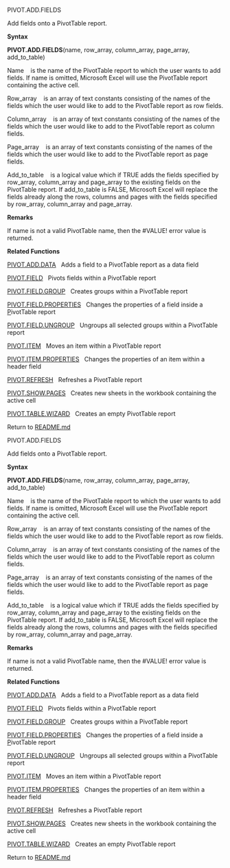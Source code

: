 PIVOT.ADD.FIELDS

Add fields onto a PivotTable report.

**Syntax**

**PIVOT.ADD.FIELDS**(name, row\_array, column\_array, page\_array,
add\_to\_table)

Name    is the name of the PivotTable report to which the user wants to
add fields. If name is omitted, Microsoft Excel will use the PivotTable
report containing the active cell.

Row\_array    is an array of text constants consisting of the names of
the fields which the user would like to add to the PivotTable report as
row fields.

Column\_array    is an array of text constants consisting of the names
of the fields which the user would like to add to the PivotTable report
as column fields.

Page\_array    is an array of text constants consisting of the names of
the fields which the user would like to add to the PivotTable report as
page fields.

Add\_to\_table    is a logical value which if TRUE adds the fields
specified by row\_array, column\_array and page\_array to the existing
fields on the PivotTable report. If add\_to\_table is FALSE, Microsoft
Excel will replace the fields already along the rows, columns and pages
with the fields specified by row\_array, column\_array and page\_array.

**Remarks**

If name is not a valid PivotTable name, then the \#VALUE\! error value
is returned.

**Related Functions**

[PIVOT.ADD.DATA](PIVOT.ADD.DATA.md)   Adds a field to a PivotTable report as a data field

[PIVOT.FIELD](PIVOT.FIELD.md)   Pivots fields within a PivotTable report

[PIVOT.FIELD.GROUP](PIVOT.FIELD.GROUP.md)   Creates groups within a PivotTable report

[PIVOT.FIELD.PROPERTIES](PIVOT.FIELD.PROPERTIES.md)   Changes the properties of a field inside a
[P](P.md)ivotTable report

[PIVOT.FIELD.UNGROUP](PIVOT.FIELD.UNGROUP.md)   Ungroups all selected groups within a PivotTable
report

[PIVOT.ITEM](PIVOT.ITEM.md)   Moves an item within a PivotTable report

[PIVOT.ITEM.PROPERTIES](PIVOT.ITEM.PROPERTIES.md)   Changes the properties of an item within a
header field

[PIVOT.REFRESH](PIVOT.REFRESH.md)   Refreshes a PivotTable report

[PIVOT.SHOW.PAGES](PIVOT.SHOW.PAGES.md)   Creates new sheets in the workbook containing the
active cell

[PIVOT.TABLE.WIZARD](PIVOT.TABLE.WIZARD.md)   Creates an empty PivotTable report



Return to [README.md](README.md)

PIVOT.ADD.FIELDS

Add fields onto a PivotTable report.

**Syntax**

**PIVOT.ADD.FIELDS**(name, row\_array, column\_array, page\_array,
add\_to\_table)

Name    is the name of the PivotTable report to which the user wants to
add fields. If name is omitted, Microsoft Excel will use the PivotTable
report containing the active cell.

Row\_array    is an array of text constants consisting of the names of
the fields which the user would like to add to the PivotTable report as
row fields.

Column\_array    is an array of text constants consisting of the names
of the fields which the user would like to add to the PivotTable report
as column fields.

Page\_array    is an array of text constants consisting of the names of
the fields which the user would like to add to the PivotTable report as
page fields.

Add\_to\_table    is a logical value which if TRUE adds the fields
specified by row\_array, column\_array and page\_array to the existing
fields on the PivotTable report. If add\_to\_table is FALSE, Microsoft
Excel will replace the fields already along the rows, columns and pages
with the fields specified by row\_array, column\_array and page\_array.

**Remarks**

If name is not a valid PivotTable name, then the \#VALUE\! error value
is returned.

**Related Functions**

[PIVOT.ADD.DATA](PIVOT.ADD.DATA.md)   Adds a field to a PivotTable report as a data field

[PIVOT.FIELD](PIVOT.FIELD.md)   Pivots fields within a PivotTable report

[PIVOT.FIELD.GROUP](PIVOT.FIELD.GROUP.md)   Creates groups within a PivotTable report

[PIVOT.FIELD.PROPERTIES](PIVOT.FIELD.PROPERTIES.md)   Changes the properties of a field inside a
[P](P.md)ivotTable report

[PIVOT.FIELD.UNGROUP](PIVOT.FIELD.UNGROUP.md)   Ungroups all selected groups within a PivotTable
report

[PIVOT.ITEM](PIVOT.ITEM.md)   Moves an item within a PivotTable report

[PIVOT.ITEM.PROPERTIES](PIVOT.ITEM.PROPERTIES.md)   Changes the properties of an item within a
header field

[PIVOT.REFRESH](PIVOT.REFRESH.md)   Refreshes a PivotTable report

[PIVOT.SHOW.PAGES](PIVOT.SHOW.PAGES.md)   Creates new sheets in the workbook containing the
active cell

[PIVOT.TABLE.WIZARD](PIVOT.TABLE.WIZARD.md)   Creates an empty PivotTable report



Return to [README.md](README.md)

